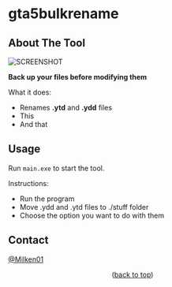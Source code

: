 # gta5bulkrename

<!-- ABOUT THE PROJECT -->
## About The Tool

![SCREENSHOT](https://i.imgur.com/ToXfJuG.png)

**Back up your files before modifying them**

What it does:
* Renames **.ytd** and **.ydd** files
* This
* And that

<!-- USAGE EXAMPLES -->
## Usage

Run `main.exe` to start the tool.

Instructions:
* Run the program
* Move .ydd and .ytd files to ./stuff folder
* Choose the option you want to do with them

<!-- CONTACT -->
## Contact

[@Milken01](https://linktr.ee/Milken01)

<p align="center">(<a href="#top">back to top</a>)</p>